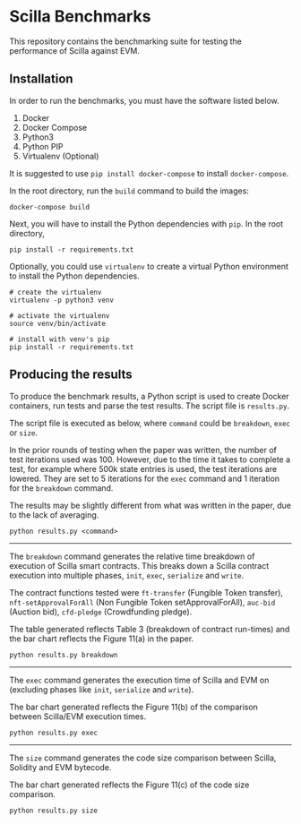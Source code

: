 # Scilla Benchmarks

This repository contains the benchmarking suite for testing the performance of Scilla against EVM.

## Installation

In order to run the benchmarks, you must have the software listed below.

1. Docker
2. Docker Compose
3. Python3
4. Python PIP
5. Virtualenv (Optional)

It is suggested to use `pip install docker-compose` to install `docker-compose`.

In the root directory, run the `build` command to build the images:

```
docker-compose build
```

Next, you will have to install the Python dependencies with `pip`. In the root directory,

```
pip install -r requirements.txt
```

Optionally, you could use `virtualenv` to create a virtual Python environment to install the Python dependencies.

```
# create the virtualenv
virtualenv -p python3 venv

# activate the virtualenv
source venv/bin/activate

# install with venv's pip
pip install -r requirements.txt
```

## Producing the results

To produce the benchmark results, a Python script is used to create Docker containers, run tests and parse the test results. The script file is `results.py`.

The script file is executed as below, where `command` could be `breakdown`, `exec` or `size`.

In the prior rounds of testing when the paper was written, the number of test iterations used was 100. However, due to the time it takes to complete a test, for example where 500k state entries is used, the test iterations are lowered. They are set to 5 iterations for the `exec` command and 1 iteration for the `breakdown` command.

The results may be slightly different from what was written in the paper, due to the lack of averaging.

```
python results.py <command>
```

---

The `breakdown` command generates the relative time breakdown of execution of Scilla smart contracts. This breaks down a Scilla contract execution into multiple phases, `init`, `exec`, `serialize` and `write`.

The contract functions tested were `ft-transfer` (Fungible Token transfer), `nft-setApprovalForAll` (Non Fungible Token setApprovalForAll), `auc-bid` (Auction bid), `cfd-pledge` (Crowdfunding pledge).

The table generated reflects Table 3 (breakdown of contract run-times) and the bar chart reflects the Figure 11(a) in the paper.

```
python results.py breakdown
```

---

The `exec` command generates the execution time of Scilla and EVM on (excluding phases like `init`, `serialize` and `write`).

The bar chart generated reflects the Figure 11(b) of the comparison between Scilla/EVM execution times.

```
python results.py exec
```

---

The `size` command generates the code size comparison between Scilla, Solidity and EVM bytecode.

The bar chart generated reflects the Figure 11(c) of the code size comparison.

```
python results.py size
```
